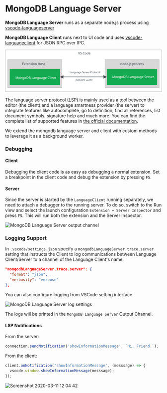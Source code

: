 # MongoDB Language Server

**MongoDB Language Server** runs as a separate node.js process using [vscode-languageserver](https://github.com/microsoft/vscode-languageserver-node/tree/master/server)

**MongoDB Language Client** runs next to UI code and uses [vscode-languageclient](https://github.com/microsoft/vscode-languageserver-node/tree/master/client) for JSON RPC over IPC.

![](./langserver-diagram.svg)

The language server protocol [(LSP)](https://microsoft.github.io/language-server-protocol/specification) is mainly used as a tool between the editor (the client) and a language smartness provider (the server) to integrate features like autocomplete, go to definition, find all references, list document symbols, signature help and much more. You can find the complete list of supported features in [the official documentation](https://code.visualstudio.com/api/language-extensions/language-server-extension-guide).

We extend the mongodb language server and client with custom methods to leverage it as a background worker.

### Debugging

#### Client

Debugging the client code is as easy as debugging a normal extension. Set a breakpoint in the client code and debug the extension by pressing `F5`.

#### Server

Since the server is started by the `LanguageClient` running separately, we need to attach a debugger to the running server. To do so, switch to the Run view and select the launch configuration `Extension + Server Inspector` and press `F5`. This will run both the extension and the Server Inspector.

![MongoDB Language Server output channel](https://user-images.githubusercontent.com/23074/76441349-a489e980-6395-11ea-8247-50cfe9b3ff61.png)

### Logging Support

In `.vscode/settings.json` specify a `mongodbLanguageServer.trace.server` setting that instructs the Client to log communications between Language Client/Server to a channel of the Language Client's name.

```json
"mongodbLanguageServer.trace.server": {
  "format": "json",
  "verbosity": "verbose"
},
```

You can also configure logging from VSCode setting interface.

![MongoDB Language Server log settings](./lsp-trace-server.png)

The logs will be printed in the `MongoDB Language Server` Output Channel.

#### LSP Notifications

From the server:

```javascript
connection.sendNotification('showInformationMessage', `Hi, Friend.`);
```

From the client:

```javascript
client.onNotification('showInformationMessage', (messsage) => {
  vscode.window.showInformationMessage(messsage);
});
```

![Screenshot 2020-03-11 12 04 42](https://user-images.githubusercontent.com/23074/76441224-74424b00-6395-11ea-8f28-f9e0387098e0.png)
